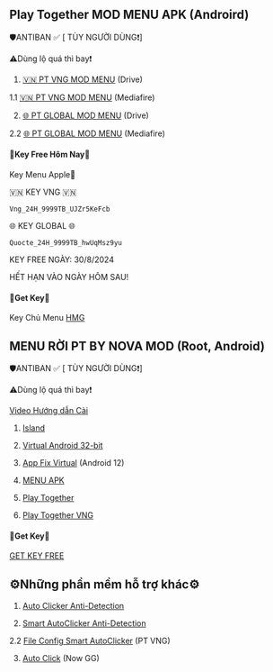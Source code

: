 Play Together MOD MENU APK (Androird)
-
🛡️ANTIBAN ✅ [ TÙY NGƯỜI DÙNG❗]

⚠️Dùng lộ quá thì bay❗

1. [🇻🇳 PT VNG MOD MENU](https://drive.google.com/open?id=1FY0ihZGtRiAO8g3SG_yJ3QqXTcvF9XBa&usp=drive_copy) (Drive)

1.1 [🇻🇳 PT VNG MOD MENU](https://www.mediafire.com/file/rm8f8mmuzaltow1/PLAY+TOGETHER+VNG_2.06.1.apk/file) (Mediafire)

2. [🌐 PT GLOBAL MOD MENU](https://drive.google.com/open?id=1XgnjfP3cG818Ll516ZEtu1WVW41oCp0r&usp=drive_copy) (Drive)

2.2 [🌐 PT GLOBAL MOD MENU](https://www.mediafire.com/file/l3r1c7fg28zxx2g/PLAY+TOGETHER_2.06.2.apk/file) (Mediafire)

#### 🔑Key Free Hôm Nay🔑 

Key Menu Apple🍏

🇻🇳 KEY VNG 🇻🇳
```
Vng_24H_9999TB_UJZr5KeFcb
```
🌐 KEY GLOBAL 🌐
```
Quocte_24H_9999TB_hwUqMsz9yu
```
KEY FREE NGÀY: 30/8/2024

HẾT HẠN VÀO NGÀY HÔM SAU!

#### 🔑Get Key🔑

Key Chủ Menu [HMG](https://hmgteam.net/GETKEY/vipadminkey)

MENU RỜI PT BY NOVA MOD (Root, Android)
-
🛡️ANTIBAN ✅ [ TÙY NGƯỜI DÙNG❗]

⚠️Dùng lộ quá thì bay❗

[Video Hướng dẫn Cài](https://youtu.be/-kMpENr0hZ0?si=Etp31KFEHzCLtNrN)

1. [Island](https://play.google.com/store/apps/details?id=com.oasisfeng.island)

2. [Virtual Android 32-bit](https://www.mediafire.com/file/l3d6zwcrkounhzb/virtual+32bit.zip/file)

3. [App Fix Virtual](https://www.mediafire.com/file/q7ublftid3v0afj/App-Fix-Virtual.apk/file) (Android 12)

4. [MENU APK](https://www.mediafire.com/file/08u05yim9zvcx8i/MENY_R%25E1%25BB%259CI_PT_%2528NOVA_MOD%2529.apk/file)

5. [Play Together](https://play.google.com/store/apps/details?id=com.haegin.playtogether)

6. [Play Together VNG](https://play.google.com/store/apps/details?id=com.vng.playtogether)

#### 🔑Get Key🔑

[GET KEY FREE](https://nova.io.vn/getkey.php)

⚙️Những phần mềm hỗ trợ khác⚙️
-
1. [Auto Clicker Anti-Detection](https://www.mediafire.com/file/emsyldtsjej2vmb/Auto_Clicker_%255BAnti-Detection%255D.apk/file)

2. [Smart AutoClicker Anti-Detection](https://www.mediafire.com/file/fy42hwcwj3pr418/Smart_AutoClicker_%255BAnti-Detection%255D.apk/file)

2.2 [File Config Smart AutoClicker](https://www.mediafire.com/file/mt9j4mwkki1av7n/AUTO_CLICK_PT_MOD.zip/file) (PT VNG)

3. [Auto Click](https://play.google.com/store/apps/details?id=uit.quocnguyen.autoclicker) (Now GG)
